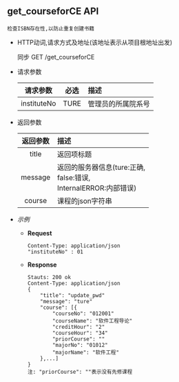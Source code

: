 ## get_courseforCE API

    检查ISBN存在性,以防止重复创建书籍

- HTTP动词,请求方式及地址(该地址表示从项目根地址出发)
 
    同步 GET /get_courseforCE

- 请求参数
 
    |请求参数|必选|描述|
    |:-------:|:---:|:-----|
    |instituteNo|TURE|管理员的所属院系号|

- 返回参数
 
    |返回参数|描述|
    |:-------:|:-----|
    |title|返回项标题|
    |message|返回的服务器信息(ture:正确,<br>false:错误,<br>InternalERROR:内部错误)|
    |course|课程的json字符串|

- *示例*
    - **Request**
        ~~~
        Content-Type: application/json
        "instituteNo" : 01
        ~~~
    - **Response**
        ~~~
        Stauts: 200 ok
        Content-Type: application/json
        {
            "title": "update_pwd"
            "message": "ture"
            "course": [{
                "courseNo": "012001"
                "courseName": "软件工程导论"
                "creditHour": "2"
                "courseHour": "34"
                "priorCourse": ""
                "majorNo": "01012"
                "majorName": "软件工程"
            },...]
        }
        注: "priorCourse": ""表示没有先修课程
        ~~~